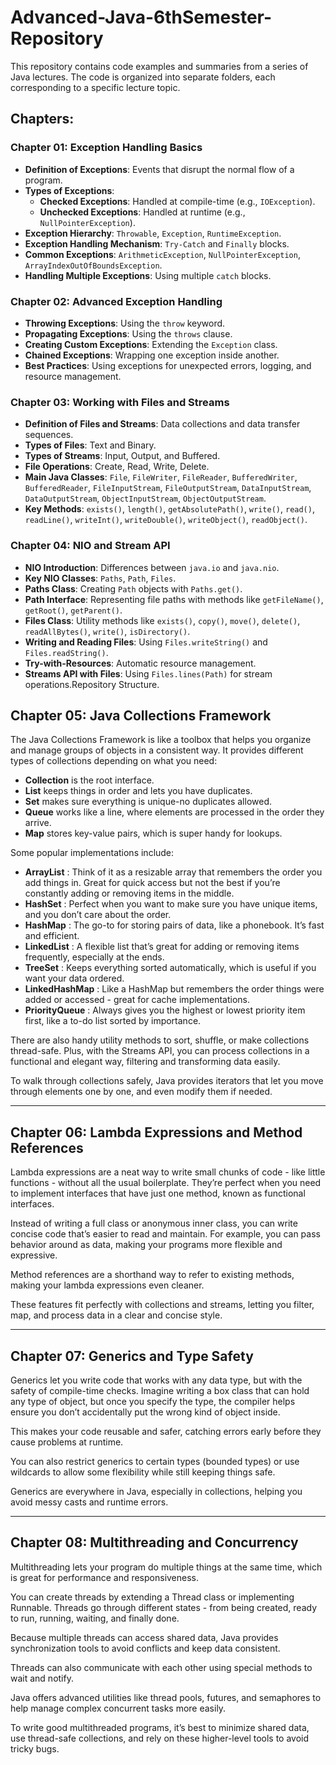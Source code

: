# Advanced-Java-6thSemester-Repository

This repository contains code examples and summaries from a series of Java lectures. The code is organized into separate folders, each corresponding to a specific lecture topic.

## Chapters:

### Chapter 01: Exception Handling Basics

* **Definition of Exceptions**: Events that disrupt the normal flow of a program.
* **Types of Exceptions**:
  * **Checked Exceptions**: Handled at compile-time (e.g., `IOException`).
  * **Unchecked Exceptions**: Handled at runtime (e.g., `NullPointerException`).
* **Exception Hierarchy**: `Throwable`, `Exception`, `RuntimeException`.
* **Exception Handling Mechanism**: `Try-Catch` and `Finally` blocks.
* **Common Exceptions**: `ArithmeticException`, `NullPointerException`, `ArrayIndexOutOfBoundsException`.
* **Handling Multiple Exceptions**: Using multiple `catch` blocks.

### Chapter 02: Advanced Exception Handling

* **Throwing Exceptions**: Using the `throw` keyword.
* **Propagating Exceptions**: Using the `throws` clause.
* **Creating Custom Exceptions**: Extending the `Exception` class.
* **Chained Exceptions**: Wrapping one exception inside another.
* **Best Practices**: Using exceptions for unexpected errors, logging, and resource management.

### Chapter 03: Working with Files and Streams

* **Definition of Files and Streams**: Data collections and data transfer sequences.
* **Types of Files**: Text and Binary.
* **Types of Streams**: Input, Output, and Buffered.
* **File Operations**: Create, Read, Write, Delete.
* **Main Java Classes**: `File`, `FileWriter`, `FileReader`, `BufferedWriter`, `BufferedReader`, `FileInputStream`, `FileOutputStream`, `DataInputStream`, `DataOutputStream`, `ObjectInputStream`, `ObjectOutputStream`.
* **Key Methods**: `exists()`, `length()`, `getAbsolutePath()`, `write()`, `read()`, `readLine()`, `writeInt()`, `writeDouble()`, `writeObject()`, `readObject()`.

### Chapter 04: NIO and Stream API

* **NIO Introduction**: Differences between `java.io` and `java.nio`.
* **Key NIO Classes**: `Paths`, `Path`, `Files`.
* **Paths Class**: Creating `Path` objects with `Paths.get()`.
* **Path Interface**: Representing file paths with methods like `getFileName()`, `getRoot()`, `getParent()`.
* **Files Class**: Utility methods like `exists()`, `copy()`, `move()`, `delete()`, `readAllBytes()`, `write()`, `isDirectory()`.
* **Writing and Reading Files**: Using `Files.writeString()` and `Files.readString()`.
* **Try-with-Resources**: Automatic resource management.
* **Streams API with Files**: Using `Files.lines(Path)` for stream operations.Repository Structure.

## Chapter 05: Java Collections Framework

The Java Collections Framework is like a toolbox that helps you organize and manage groups of objects in a consistent way. It provides different types of collections depending on what you need:

* **Collection** is the root interface.
* **List** keeps things in order and lets you have duplicates.
* **Set** makes sure everything is unique-no duplicates allowed.
* **Queue** works like a line, where elements are processed in the order they arrive.
* **Map** stores key-value pairs, which is super handy for lookups.

Some popular implementations include:

* **ArrayList** : Think of it as a resizable array that remembers the order you add things in. Great for quick access but not the best if you’re constantly adding or removing items in the middle.
* **HashSet** : Perfect when you want to make sure you have unique items, and you don’t care about the order.
* **HashMap** : The go-to for storing pairs of data, like a phonebook. It’s fast and efficient.
* **LinkedList** : A flexible list that’s great for adding or removing items frequently, especially at the ends.
* **TreeSet** : Keeps everything sorted automatically, which is useful if you want your data ordered.
* **LinkedHashMap** : Like a HashMap but remembers the order things were added or accessed - great for cache implementations.
* **PriorityQueue** : Always gives you the highest or lowest priority item first, like a to-do list sorted by importance.

There are also handy utility methods to sort, shuffle, or make collections thread-safe. Plus, with the Streams API, you can process collections in a functional and elegant way, filtering and transforming data easily.

To walk through collections safely, Java provides iterators that let you move through elements one by one, and even modify them if needed.

---

## Chapter 06: Lambda Expressions and Method References

Lambda expressions are a neat way to write small chunks of code - like little functions - without all the usual boilerplate. They’re perfect when you need to implement interfaces that have just one method, known as functional interfaces.

Instead of writing a full class or anonymous inner class, you can write concise code that’s easier to read and maintain. For example, you can pass behavior around as data, making your programs more flexible and expressive.

Method references are a shorthand way to refer to existing methods, making your lambda expressions even cleaner.

These features fit perfectly with collections and streams, letting you filter, map, and process data in a clear and concise style.

---

## Chapter 07: Generics and Type Safety

Generics let you write code that works with any data type, but with the safety of compile-time checks. Imagine writing a box class that can hold any type of object, but once you specify the type, the compiler helps ensure you don’t accidentally put the wrong kind of object inside.

This makes your code reusable and safer, catching errors early before they cause problems at runtime.

You can also restrict generics to certain types (bounded types) or use wildcards to allow some flexibility while still keeping things safe.

Generics are everywhere in Java, especially in collections, helping you avoid messy casts and runtime errors.

---

## Chapter 08: Multithreading and Concurrency

Multithreading lets your program do multiple things at the same time, which is great for performance and responsiveness.

You can create threads by extending a Thread class or implementing Runnable. Threads go through different states - from being created, ready to run, running, waiting, and finally done.

Because multiple threads can access shared data, Java provides synchronization tools to avoid conflicts and keep data consistent.

Threads can also communicate with each other using special methods to wait and notify.

Java offers advanced utilities like thread pools, futures, and semaphores to help manage complex concurrent tasks more easily.

To write good multithreaded programs, it’s best to minimize shared data, use thread-safe collections, and rely on these higher-level tools to avoid tricky bugs.
